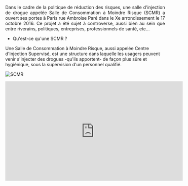 <p align= "justify">Dans le cadre de la politique de réduction des risques, une salle d'injection de drogue appelée Salle de Consommation à Moindre Risque (SCMR) a ouvert ses portes à Paris rue Ambroise Paré dans le Xe arrondissement le 17 octobre 2016.
Ce projet a été sujet à controverse, aussi bien au sein que entre riverains, politiques, entreprises, professionnels de santé, etc...</p>

- Qu'est-ce qu'une SCMR ? 

Une Salle de Consommation à Moindre Risque, aussi appelée Centre d'Injection Supervisé, est une structure dans laquelle les usagers peuvent venir s'injecter des drogues -qu'ils apportent- de façon plus sûre et hygiénique, sous la supervision d'un personnel qualifié.



![SCMR](http://www.drogues.gouv.fr/sites/drogues.gouv.fr/files/thumbnails/image/scmr_table_mf_20161110_800px.jpg)

<iframe width="560" height="315" src="https://www.youtube.com/embed/eSa6CckQ7BQ" frameborder="0" allowfullscreen></iframe>
